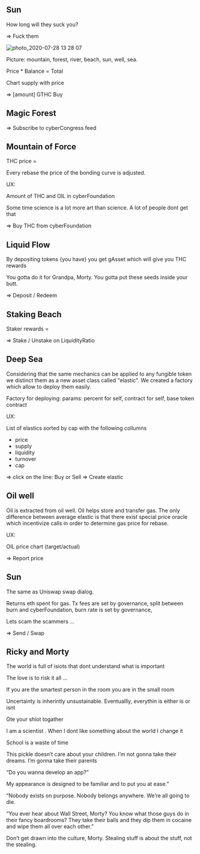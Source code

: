 
## Sun

How long will they suck you?

=> Fuck them

![photo_2020-07-28 13 28 07](https://user-images.githubusercontent.com/410789/88660061-5708e180-d0d6-11ea-8cb9-210f9cdbb6e9.jpeg)


Picture: mountain, forest, river, beach, sun, well, sea.

Price * Balance = Total

Chart supply with price

=> [amount] GTHC Buy


## Magic Forest

=> Subscribe to cyberCongress feed

## Mountain of Force

THC price =

Every rebase the price of the bonding curve is adjusted.

UX:

Amount of THC and OIL in cyberFoundation

Some time science is a lot more art than science. A lot of people dont get that

=> Buy THC from cyberFoundation

## Liquid Flow

By depositing tokens {you have} you get gAsset which will give you THC rewards

You gotta do it for Grandpa, Morty. You gotta put these seeds inside your butt.

=> Deposit / Redeem

## Staking Beach

Staker rewards =

=> Stake / Unstake on LiquidityRatio

## Deep Sea

Considering that the same mechanics can be applied to any fungible token we distinct them as a new asset class called "elastic". We created a factory which allow to deploy them easily.

Factory for deploying: params: percent for self, contract for self, base token contract

UX:

List of elastics sorted by cap with the following collumns
- price
- supply
- liquidity
- turnover
- cap

=> click on the line: Buy or Sell
=> Create elastic

## Oil well

Oil is extracted from oil well. Oil helps store and transfer gas. The only difference between average elastic is that there exist special price oracle which incentivize calls in order to determine gas price for rebase.

UX:

OIL price chart (target/actual)

=> Report price

## Sun

The same as Uniswap swap dialog.

Returns eth spent for gas. Tx fees are set by governance, split between burn and cyberFoundation, burn rate is set by governance,

Lets scam the scammers ...

=> Send / Swap


## Ricky and Morty



The world is full of isiots that dont understand what is important

The love is to risk it all ...

If you are the smartest person in the room you are in the small room



Uncertainty is inherintly unsustainable. Eventuallly, everythin is either is or isnt

Gte your shiot togather



I am a scientist . When I dont like something about the world I change it


School is a waste of time

This pickle doesn’t care about your children. I’m not gonna take their dreams. I’m gonna take their parents

“Do you wanna develop an app?”

My appearance is designed to be familiar and to put you at ease.”

“Nobody exists on purpose. Nobody belongs anywhere. We’re all going to die.

“You ever hear about Wall Street, Morty? You know what those guys do in their fancy boardrooms? They take their balls and they dip them in cocaine and wipe them all over each other.”

Don’t get drawn into the culture, Morty. Stealing stuff is about the stuff, not the stealing.
